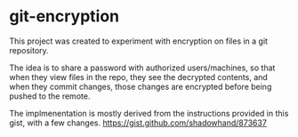 # git-encryption
This project was created to experiment with encryption on files in a git repository. 

The idea is to share a password with authorized users/machines, so that when they view files in the repo, they see the decrypted contents, and when they commit changes, those changes are encrypted before being pushed to the remote. 

The implmenentation is mostly derived from the instructions provided in this gist, with a few changes. https://gist.github.com/shadowhand/873637

